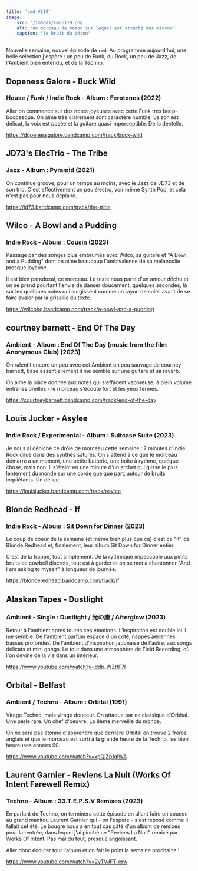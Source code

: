 ```yaml
---
title: 'cmd #119'
image:
    src: '/images/cmd-119.png'
    alt: "un morceau de béton sur lequel est attaché des micros"
    caption: "le bruit du béton"
---
```


Nouvelle semaine, nouvel épisode de `cmd`. Au programme aujourd'hui, une belle sélection j'espère : un peu de Funk, du Rock, un peu de Jazz, de l'Ambient bien entendu, et de la Techno.

## Dopeness Galore - Buck Wild 
### House / Funk / Indie Rock - Album : Ferotones (2022)

Aller on commence sur des notes joyeuses avec cette Funk très beep-boopesque. On aime très clairement sont caractère humble. Le son est délicat, la voix est posée et la guitare quasi imperceptible. De la dentelle.

https://dopenessgalore.bandcamp.com/track/buck-wild


## JD73's ElecTrio - The Tribe 
### Jazz - Album : Pyramid (2021)

On continue groove, pour un temps au moins, avec le Jazz de JD73 et de son trio. C'est effectivement un peu électro, voir même Synth Pop, et cela n'est pas pour nous déplaire.

https://jd73.bandcamp.com/track/the-tribe


## Wilco - A Bowl and a Pudding 
### Indie Rock - Album : Cousin (2023)

Passage par des songes plus embrumés avec Wilco, sa guitare et "A Bowl and a Pudding" dont on aime beaucoup l'ambivalence de sa mélancolie presque joyeuse. 

Il est bien paradoxal, ce morceau. Le texte nous parle d'un amour déchu et on se prend pourtant l'envie de danser doucement, quelques secondes, là sur les quelques notes qui surgissent comme un rayon de soleil avant de se faire avaler par la grisaille du texte.

https://wilcohq.bandcamp.com/track/a-bowl-and-a-pudding


## courtney barnett - End Of The Day 
### Ambient - Album : End Of The Day (music from the film Anonymous Club) (2023)

On ralentit encore un peu avec cet Ambient un peu sauvage de courney barnett, basé essentiellement il me semble sur une guitare et sa reverb.

On aime la place donnée aux notes qui s'effacent vaporeuse, à plein volume entre les oreilles - le morceau s'écoute fort et les yeux fermés.

https://courtneybarnett.bandcamp.com/track/end-of-the-day


## Louis Jucker - Asylee
### Indie Rock / Experimental - Album : Suitcase Suite (2023)

Je nous ai déniché ce drôle de morceau cette semaine : 7 minutes d'Indie Rock dilué dans des synthés saturés. On s'attend à ce que le morceau démarre à un moment, une petite batterie, une boite à rythme, quelque chose, mais non. Il s'éteint en une minute d'un archet qui glisse le plus lentement du monde sur une corde quelque part, autour de bruits inquiétants. Un délice.

https://louisjucker.bandcamp.com/track/asylee

## Blonde Redhead - If 
### Indie Rock - Album : Sit Down for Dinner (2023)

Le coup de coeur de la semaine (et même bien plus que ça) c'est ce "If" de Blonde Redhead et, finalement, leur album Sit Down for Dinner entier.

C'est de la frappe, tout simplement. De la rythmique impeccable aux petits bruits de cowbell discrets, tout est à garder et on se met à chantonner "And I am asking to myself" à longueur de journée.

https://blonderedhead.bandcamp.com/track/if


## Alaskan Tapes - Dustlight 
### Ambient - Single : Dustlight / 光の塵 / Afterglow (2023)

Retour à l'ambient après toutes ces émotions. L'inspiration est double ici il me semble. De l'ambient parfum espace d'un côté, nappes aériennes, basses profondes. De l'ambient d'inspiration japonaise de l'autre, aux songs délicats et mini gongs. Le tout dans une atmosphère de Field Recording, où l'on devine de la vie dans un intérieur.

https://www.youtube.com/watch?v=ddb_WZtfF7I

## Orbital - Belfast
### Ambient / Techno - Album : Orbital (1991)

Virage Techno, mais virage douceur. On attaque par ce classique d'Orbital. Une perle rare. Un chef d'oeuvre. La 8ème merveille du monde. 

On ne sera pas étonné d'apprendre que derrière Orbital on trouve 2 frères anglais et que le morceau est sorti à la grande heure de la Techno, les bien heureuses années 90.

https://www.youtube.com/watch?v=xpQjZp1qlWA

## Laurent Garnier - Reviens La Nuit (Works Of Intent Farewell Remix)
### Techno - Album : 33.T.E.P.S.V Remixes (2023)

En parlant de Techno, on terminera cette épisode en allant faire un coucou au grand manitou Laurent Garnier qui - on l'espère - s'est reposé comme il fallait cet été. Le bougre nous a en tout cas gâté d'un album de remixes pour la rentrée, dans lequel j'ai pioché ce "Reviens La Nuit" remixé par Works Of Intent. Pas mal du tout, presque angoissant.

Aller donc écouter tout l'album et on fait le point la semaine prochaine !

https://www.youtube.com/watch?v=2yTVJFT-erw
